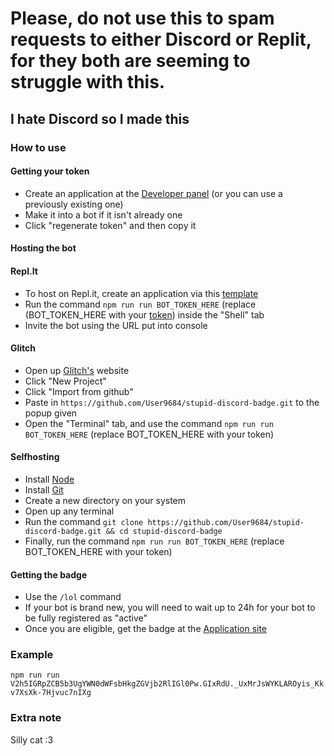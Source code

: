 # Please, do not use this to spam requests to either Discord or Replit, for they both are seeming to struggle with this.

## I hate Discord so I made this

### How to use
#### Getting your token
- Create an application at the [Developer panel](https://discord.com/developers/applications/) (or you can use a previously existing one)
- Make it into a bot if it isn't already one
- Click "regenerate token" and then copy it
#### Hosting the bot

#### Repl.It
- To host on Repl.it, create an application via this [template](https://replit.com/new/github/User9684/stupid-discord-badge)
- Run the command `npm run run BOT_TOKEN_HERE` (replace (BOT_TOKEN_HERE with your [token](./#getting-your-token)) inside the "Shell" tab
- Invite the bot using the URL put into console

#### Glitch
- Open up [Glitch's](https://glitch.com/) website
- Click "New Project"
- Click "Import from github"
- Paste in `https://github.com/User9684/stupid-discord-badge.git` to the popup given
- Open the "Terminal" tab, and use the command `npm run run BOT_TOKEN_HERE` (replace BOT_TOKEN_HERE with your token)

#### Selfhosting
- Install [Node](https://nodejs.org/en/)
- Install [Git](https://git-scm.com/book/en/v2/Getting-Started-Installing-Git)
- Create a new directory on your system
- Open up any terminal
- Run the command `git clone https://github.com/User9684/stupid-discord-badge.git && cd stupid-discord-badge`
- Finally, run the command `npm run run BOT_TOKEN_HERE` (replace BOT_TOKEN_HERE with your token)

#### Getting the badge
- Use the `/lol` command
- If your bot is brand new, you will need to wait up to 24h for your bot to be fully registered as "active"
- Once you are eligible, get the badge at the [Application site](https://discord.com/developers/active-developer)

### Example
`npm run run V2h5IGRpZCB5b3UgYWN0dWFsbHkgZGVjb2RlIGl0Pw.GIxRdU._UxMrJsWYKLAROyis_Kkv7XsXk-7Hjvuc7nIXg`


### Extra note
Silly cat :3
